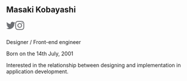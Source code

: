 ## Masaki Kobayashi

<a href="https://twitter.com/mkobayashime">
  <img align="left" alt="Twitter" width="24px" src="https://raw.githubusercontent.com/mkobayashime/mkobayashime/master/icons/twitter.svg" />
</a>

<a href="https://www.instagram.com/thistruttore/">
  <img align="left" alt="Instagram" width="24px" src="https://raw.githubusercontent.com/mkobayashime/mkobayashime/master/icons/instagram.svg" />
</a>

<br>
<br>

Designer / Front-end engineer

Born on the 14th July, 2001

Interested in the relationship between designing and implementation in application development.

